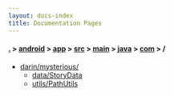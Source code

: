```yaml
---
layout: docs-index
title: Documentation Pages
---
```

#### [.](./../../../../../../index) > [android](./../../../../../index) > [app](./../../../../index) > [src](./../../../index) > [main](./../../index) > [java](./../index) > [com](./index) > **/**

- [darin/mysterious/](darin/mysterious)
	- [data/StoryData](darin/mysterious/data/StoryData)
	- [utils/PathUtils](darin/mysterious/utils/PathUtils)
